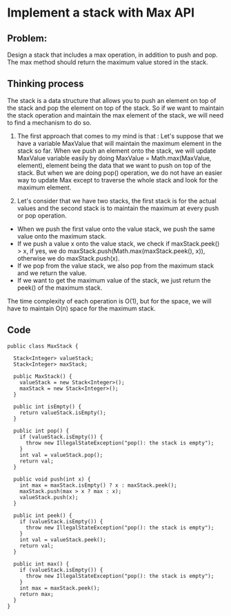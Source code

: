 # Implement a stack with Max API
## Problem: 
Design a stack that includes a max operation, in addition to push and pop. The max method should return the maximum value stored in the stack. 
## Thinking process
The stack is a data structure that allows you to push an element on top of the stack and pop the element on top of the stack. So if we want to maintain the stack operation and maintain the max element of the stack, we will need to find a mechanism to do so.

1) The first approach that comes to my mind is that : Let's suppose that we have a variable MaxValue that will maintain the maximum element in the stack so far. When we push an element onto the stack, we will update MaxValue variable easily by doing MaxValue = Math.max(MaxValue, element), element being the data that we want to push on top of the stack. But when we are doing pop() operation, we do not have an easier way to update Max except to traverse the whole stack and look for the maximum element.

2) Let's consider that we have two stacks, the first stack is for the actual values and the second stack is to maintain the maximum at every push or pop operation.

- When we push the first value onto the value stack, we push the same value onto the maximum stack.
- If we push a value x onto the value stack, we check if maxStack.peek() > x, if yes, we do maxStack.push(Math.max(maxStack.peek(), x)), otherwise we do maxStack.push(x).
- If we pop from the value stack, we also pop from the maximum stack and we return the value.
- If we want to get the maximum value of the stack, we just return the peek() of the maximum stack.

The time complexity of each operation is O(1), but for the space, we will have to maintain O(n) space for the maximum stack.


## Code 
```
public class MaxStack {

  Stack<Integer> valueStack;
  Stack<Integer> maxStack;
  
  public MaxStack() {
    valueStack = new Stack<Integer>();
    maxStack = new Stack<Integer>();
  }
  
  public int isEmpty() {
    return valueStack.isEmpty();
  }
  
  public int pop() {
    if (valueStack.isEmpty()) {
      throw new IllegalStateException("pop(): the stack is empty");
    }
    int val = valueStack.pop();
    return val;
  }
  
  public void push(int x) {
    int max = maxStack.isEmpty() ? x : maxStack.peek();
    maxStack.push(max > x ? max : x);
    valueStack.push(x);
  }
  
  public int peek() {
    if (valueStack.isEmpty()) {
      throw new IllegalStateException("pop(): the stack is empty");
    }
    int val = valueStack.peek();
    return val;
  }
  
  public int max() {
    if (valueStack.isEmpty()) {
      throw new IllegalStateException("pop(): the stack is empty");
    }
    int max = maxStack.peek();
    return max;
  }
}
```
